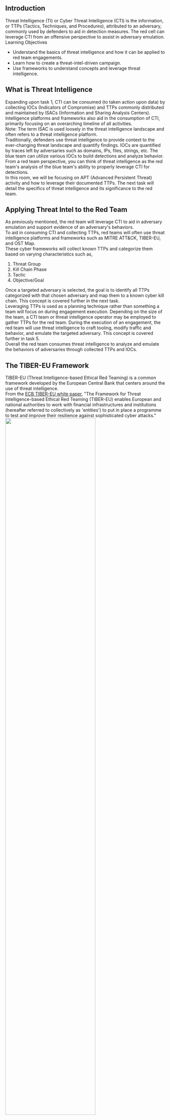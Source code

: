 ## Introduction
Threat Intelligence (TI) or Cyber Threat Intelligence (CTI) is the information, or TTPs (Tactics, Techniques, and Procedures), attributed to an adversary, commonly used by defenders to aid in detection measures. The red cell can leverage CTI from an offensive perspective to assist in adversary emulation.  
Learning Objectives
- Understand the basics of threat intelligence and how it can be applied to red team engagements.
- Learn how to create a threat-intel-driven campaign.
- Use frameworks to understand concepts and leverage threat intelligence.


## What is Threat Intelligence
Expanding upon task 1, CTI can be consumed (to taken action upon data) by collecting IOCs (Indicators of Compromise) and TTPs commonly distributed and maintained by ISACs (Information and Sharing Analysis Centers). Intelligence platforms and frameworks also aid in the consumption of CTI, primarily focusing on an overarching timeline of all activities.  
Note: The term ISAC is used loosely in the threat intelligence landscape and often refers to a threat intelligence platform.  
Traditionally, defenders use threat intelligence to provide context to the ever-changing threat landscape and quantify findings. IOCs are quantified by traces left by adversaries such as domains, IPs, files, strings, etc. The blue team can utilize various IOCs to build detections and analyze behavior. From a red team perspective, you can think of threat intelligence as the red team's analysis of the blue team's ability to properly leverage CTI for detections.  
In this room, we will be focusing on APT (Advanced Persistent Threat) activity and how to leverage their documented TTPs. The next task will detail the specifics of threat intelligence and its significance to the red team.


## Applying Threat Intel to the Red Team
As previously mentioned, the red team will leverage CTI to aid in adversary emulation and support evidence of an adversary's behaviors.  
To aid in consuming CTI and collecting TTPs, red teams will often use threat intelligence platforms and frameworks such as MITRE ATT&CK, TIBER-EU, and OST Map.  
These cyber frameworks will collect known TTPs and categorize them based on varying characteristics such as,
1. Threat Group
2. Kill Chain Phase
3. Tactic
4. Objective/Goal

Once a targeted adversary is selected, the goal is to identify all TTPs categorized with that chosen adversary and map them to a known cyber kill chain. This concept is covered further in the next task.  
Leveraging TTPs is used as a planning technique rather than something a team will focus on during engagement execution. Depending on the size of the team, a CTI team or threat intelligence operator may be employed to gather TTPs for the red team. During the execution of an engagement, the red team will use threat intelligence to craft tooling, modify traffic and behavior, and emulate the targeted adversary. This concept is covered further in task 5.  
Overall the red team consumes threat intelligence to analyze and emulate the behaviors of adversaries through collected TTPs and IOCs.


## The TIBER-EU Framework
TIBER-EU (Threat Intelligence-based Ethical Red Teaming) is a common framework developed by the European Central Bank that centers around the use of threat intelligence.  
From the [ECB TIBER-EU white paper](https://www.ecb.europa.eu/pub/pdf/other/ecb.tiber_eu_framework.en.pdf), "The Framework for Threat Intelligence-based Ethical Red Teaming (TIBER-EU) enables European and national authorities to work with financial infrastructures and institutions (hereafter referred to collectively as 'entities') to put in place a programme to test and improve their resilience against sophisticated cyber attacks."
<img src="https://github.com/mylovemyon/TryHackMe_Images/blob/main/Images/Red%20Team%20Threat%20Intel_1.png" width="75%" height="75%">  
The main difference between this framework and others is the "Testing" phase that requires threat intelligence to feed the red team's testing.  
This framework encompasses a best practice rather than anything actionable from a red team perspective.  
There are several public white papers and documents if you are interested in reading about this framework further,
- https://www.ecb.europa.eu/pub/pdf/other/ecb.tiber_eu_framework.en.pdf
- https://www.crest-approved.org/membership/tiber-eu/


## TTP Mapping
TTP Mapping is employed by the red cell to map adversaries' collected TTPs to a standard cyber kill chain. Mapping TTPs to a kill chain aids the red team in planning an engagement to emulate an adversary.  
To begin the process of mapping TTPs, an adversary must be selected as the target. An adversary can be chosen based on,
1. Target Industry
2. Employed Attack Vectors
3. Country of Origin
4. Other Factors

As an example for this task, we have decided to use [APT 39](https://attack.mitre.org/groups/G0087/), a cyber-espionage group run by the Iranian ministry, known for targeting a wide variety of industries.  
We will use the Lockheed Martin cyber kill chain as our standard cyber kill chain to map TTPs.  
<img src="https://github.com/mylovemyon/TryHackMe_Images/blob/main/Images/Red%20Team%20Threat%20Intel_2.png" width="50%" height="50%">  
The first cyber framework we will be collecting TTPs from is [MITRE ATT&CK](https://attack.mitre.org/). If you are not familiar with MITRE ATT&CK, it provides IDs and descriptions of categorized TTPs. For more information about MITRE and how to use ATT&CK, check out the [MITRE room](https://tryhackme.com/room/mitre).  
ATT&CK provides a basic summary of a group's collected TTPs. We can use [ATT&CK Navigator](https://mitre-attack.github.io/attack-navigator/) to help us visualize each TTP and categorize its place in the kill chain. Navigator visualizes the ATT&CK chain with the adversaries' designated TTPs highlighted under the corresponding sub-section.  
To use the ATT&CK Navigator: navigate to the groups summary page, next to "Techniques Used," navigate to "ATT&CK Navigator Layers," from the dropdown navigate to "view." An ATT&CK Navigator layer should have opened with the selected group's TTPs highlighted in a new tab.
Going through the Navigator layer, we can assign various TTPs we want to employ during the engagement. Below is a compiled kill chain with mapped TTPs for APT39.
1. Reconnaissance:
    - No identified TTPs, use internal team methodology
2. Weaponization:
    - Command and Scripting Interpreter
      - PowerShell
      - Python
      - VBA
    - User executed malicious attachments
3. Delivery:
    - Exploit Public-Facing Applications
    - Spearphishing
4. Exploitation:
    - Registry modification
    - Scheduled tasks
    - Keylogging
    - Credential dumping
5. Installation:
    - Ingress tool transfer
    - Proxy usage
6. Command & Control:
    - Web protocols (HTTP/HTTPS)
    - DNS
7. Actions on Objectives
    - Exfiltration over C2
<img src="https://github.com/mylovemyon/TryHackMe_Images/blob/main/Images/Red%20Team%20Threat%20Intel_3.png" width="75%" height="75%">

MITRE ATT&CK will do most of the work needed, but we can also supplement threat intelligence information with other platforms and frameworks. Another example of a TTP framework is [OST Map](https://www.intezer.com/ost-map/).  
OST Map provides a visual map to link multiple threat actors and their TTPs.  
Other open-source and enterprise threat intelligence platforms can aid red teamers in adversary emulation and TTP mapping, such as,
- Mandiant Advantage
- Ontic
- CrowdStrike Falcon

----------------------------------------Answer the questions below--------------------------------------------------  
Read the above and use MITRE ATT&CK Navigator to answer the questions below using a Carbanak layer.  
How many Command and Control techniques are employed by Carbanak?　　
<img src="https://github.com/mylovemyon/TryHackMe_Images/blob/main/Images/Red%20Team%20Threat%20Intel_4.png" width="75%" height="75%">  
[ATT&CK Navigator](https://mitre-attack.github.io/attack-navigator/)に移動して、「Create Net Layer」の「Enterprise」を選択  
<img src="https://github.com/mylovemyon/TryHackMe_Images/blob/main/Images/Red%20Team%20Threat%20Intel_5.png" width="100%" height="100%">  
１の「Selection Controls」をクリックし、右上の「Search & Malti Select」をクリック。  
右にタブが表示され２の「Threat Groups」から「Carbanak」が選択できる。  
選択すると、その脅威グループに該当するTechniqueの色が変わる（緑枠）。  
また右上の赤下線では、今回選択されたTechniqueの数が表示される。  
<img src="https://github.com/mylovemyon/TryHackMe_Images/blob/main/Images/Red%20Team%20Threat%20Intel_6.png" width="100%" height="100%">  
３の「Technique Controls」の、４をクリックすると選択Techniqueの色を変更できる。
<img src="https://github.com/mylovemyon/TryHackMe_Images/blob/main/Images/Red%20Team%20Threat%20Intel_7.png" width="100%" height="100%">  
５の「Layer Controls」の、６ではSubtechniqueの表示を有効にできる。  
（「expand subtechniques」と「expand annotated subtechniques」の２つあるが、後者の方が選択したSubtechniqueのみを表示するので見やすい
　上写真は後者）
